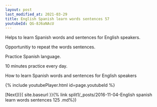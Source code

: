 ```yaml
---
layout: post
last_modified_at: 2021-03-29
title: English Spanish learn words sentences 57 
youtubeId: QG-8J6aNAcU
---
```

 
 
Helps to learn Spanish words and sentences for English speakers.

Opportunitiy to repeat the words sentences. 

Practice Spanish language. 
 
10 minutes practice every day. 
 
How to learn Spanish words and sentences for English speakers 
 
{% include youtubePlayer.html id=page.youtubeId %}
 
 
[Next]({{ site.baseurl }}{% link  split1/_posts/2016-11-04-English spanish learn words sentences 125 .md%})
 
